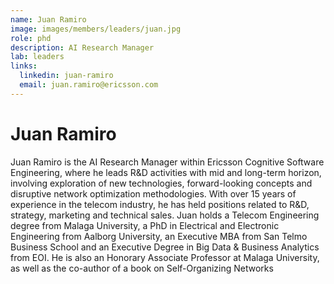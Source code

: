 ```yaml
---
name: Juan Ramiro
image: images/members/leaders/juan.jpg
role: phd
description: AI Research Manager
lab: leaders
links:
  linkedin: juan-ramiro
  email: juan.ramiro@ericsson.com
---
```


# Juan Ramiro

Juan Ramiro is the AI Research Manager within Ericsson Cognitive Software Engineering, where he leads R&D activities with mid and long-term horizon, involving exploration of new technologies, forward-looking concepts and disruptive network optimization methodologies.
With over 15 years of experience in the telecom industry, he has held positions related to R&D, strategy, marketing and technical sales.
Juan holds a Telecom Engineering degree from Malaga University, a PhD in Electrical and Electronic Engineering from Aalborg University, an Executive MBA from San Telmo Business School and an Executive Degree in Big Data & Business Analytics from EOI. He is also an Honorary Associate Professor at Malaga University, as well as the co-author of a book on Self-Organizing Networks
